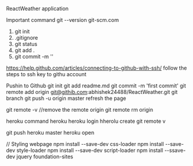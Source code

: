ReactWeather application

Important command
git --version 
git-scm.com

1. git init
2. .gitignore
3. git status
3. git add .
4. git commit -m ''

https://help.github.com/articles/connecting-to-github-with-ssh/
follow the steps to ssh key to githu account

Pushin to Github
git init
git add readme.md
git commit -m 'first commit'
git remote add origin git@githib.com:abhishek24488/ReactWeather.git
git branch
git push -u origin master
refresh the page

git remote -v
//remove the remote origin
git remote rm origin

heroku command
heroku
heroku login
hherolu create
git remote v

git push heroku master
heroku open

// Styling webpage 
npm install --save-dev css-loader
npm install --save-dev style-loader
npm install --save-dev script-loader
npm install --ssave-dev jquery foundation-sites